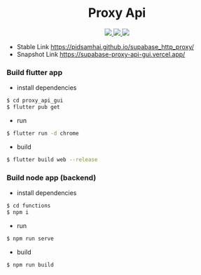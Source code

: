 <h1 align="center">Proxy Api</h1>

<p align="center">
    <a href="https://github.com/Pidsamhai/supabase_http_proxy/actions/workflows/build.yml">
    <img src="https://github.com/Pidsamhai/supabase_http_proxy/actions/workflows/build.yml/badge.svg"/>
    </a>
    <a href="https://github.com/Pidsamhai/supabase_http_proxy/actions/workflows/deploy.yml">
    <img src="https://github.com/Pidsamhai/supabase_http_proxy/actions/workflows/deploy.yml/badge.svg"/>
    </a>
    <a href="https://github.com/Pidsamhai/supabase_http_proxy/actions/workflows/snapshot.yml">
    <img src="https://github.com/Pidsamhai/supabase_http_proxy/actions/workflows/snapshot.yml/badge.svg"/>
    </a>
</p>

* Stable Link https://pidsamhai.github.io/supabase_http_proxy/
* Snapshot Link https://supabase-proxy-api-gui.vercel.app/

### Build flutter app

* install dependencies

```bash
$ cd proxy_api_gui
$ flutter pub get
```

* run

```bash
$ flutter run -d chrome
```

* build

```bash
$ flutter build web --release
```

### Build node app (backend)

* install dependencies

```bash
$ cd functions
$ npm i
```

* run

```bash
$ npm run serve
```

* build

```bash
$ npm run build
```